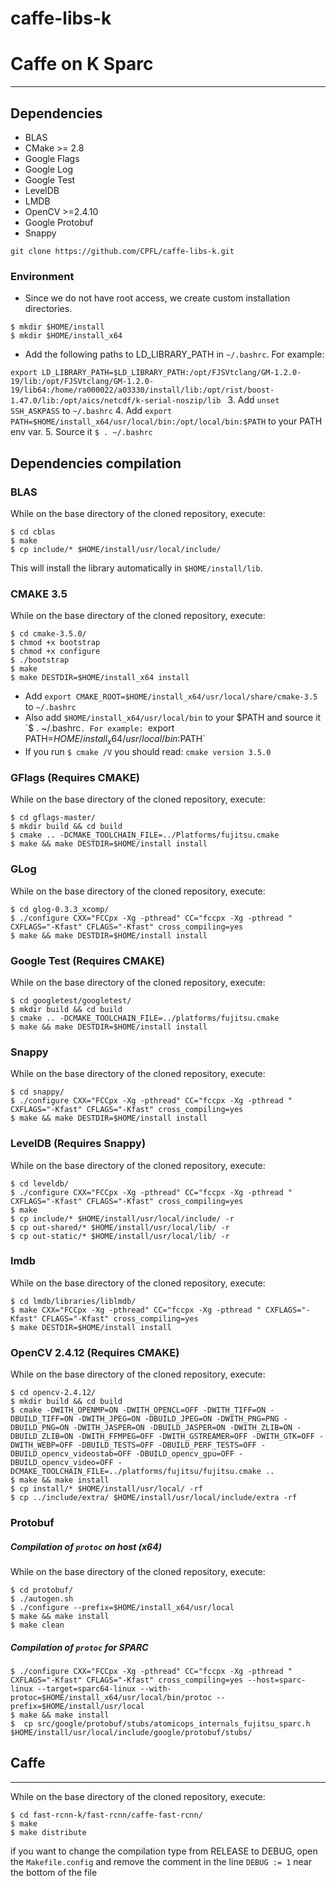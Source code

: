 # caffe-libs-k
# Caffe on K Sparc
---
## Dependencies
* BLAS
* CMake >= 2.8
* Google Flags
* Google Log
* Google Test
* LevelDB
* LMDB
* OpenCV >=2.4.10
* Google Protobuf
* Snappy

```
git clone https://github.com/CPFL/caffe-libs-k.git
```

### Environment
* Since we do not have root access, we create custom installation directories.
```
$ mkdir $HOME/install
$ mkdir $HOME/install_x64
```
* Add the following paths to LD_LIBRARY_PATH in `~/.bashrc`. For example:

 `export LD_LIBRARY_PATH=$LD_LIBRARY_PATH:/opt/FJSVtclang/GM-1.2.0-19/lib:/opt/FJSVtclang/GM-1.2.0-19/lib64:/home/ra000022/a03330/install/lib:/opt/rist/boost-1.47.0/lib:/opt/aics/netcdf/k-serial-noszip/lib
`
3. Add `unset SSH_ASKPASS` to  `~/.bashrc`
4. Add `export PATH=$HOME/install_x64/usr/local/bin:/opt/local/bin:$PATH` to your PATH env var.
5. Source it `$ . ~/.bashrc`

## Dependencies compilation
### BLAS
While on the base directory of the cloned repository, execute:
```
$ cd cblas
$ make
$ cp include/* $HOME/install/usr/local/include/
```
This will install the library automatically in `$HOME/install/lib`.

### CMAKE 3.5
While on the base directory of the cloned repository, execute:
```
$ cd cmake-3.5.0/
$ chmod +x bootstrap
$ chmod +x configure
$ ./bootstrap 
$ make 
$ make DESTDIR=$HOME/install_x64 install
```
* Add `export CMAKE_ROOT=$HOME/install_x64/usr/local/share/cmake-3.5` to `~/.bashrc`
* Also add `$HOME/install_x64/usr/local/bin` to your $PATH and source it `$ . ~/.bashrc`. For example: `export PATH=$HOME/install_x64/usr/local/bin:$PATH`
* If you run `$ cmake /V` you should read: `cmake version 3.5.0`

### GFlags (Requires CMAKE)
While on the base directory of the cloned repository, execute:
```
$ cd gflags-master/
$ mkdir build && cd build
$ cmake .. -DCMAKE_TOOLCHAIN_FILE=../Platforms/fujitsu.cmake
$ make && make DESTDIR=$HOME/install install
```

### GLog
While on the base directory of the cloned repository, execute:
```
$ cd glog-0.3.3_xcomp/
$ ./configure CXX="FCCpx -Xg -pthread" CC="fccpx -Xg -pthread " CXFLAGS="-Kfast" CFLAGS="-Kfast" cross_compiling=yes
$ make && make DESTDIR=$HOME/install install
```

### Google Test (Requires CMAKE)
While on the base directory of the cloned repository, execute:
```
$ cd googletest/googletest/
$ mkdir build && cd build
$ cmake .. -DCMAKE_TOOLCHAIN_FILE=../platforms/fujitsu.cmake
$ make && make DESTDIR=$HOME/install install
```

### Snappy
While on the base directory of the cloned repository, execute:
```
$ cd snappy/
$ ./configure CXX="FCCpx -Xg -pthread" CC="fccpx -Xg -pthread " CXFLAGS="-Kfast" CFLAGS="-Kfast" cross_compiling=yes
$ make && make DESTDIR=$HOME/install install
```

### LevelDB (Requires Snappy)
While on the base directory of the cloned repository, execute:
```
$ cd leveldb/
$ ./configure CXX="FCCpx -Xg -pthread" CC="fccpx -Xg -pthread " CXFLAGS="-Kfast" CFLAGS="-Kfast" cross_compiling=yes
$ make
$ cp include/* $HOME/install/usr/local/include/ -r
$ cp out-shared/* $HOME/install/usr/local/lib/ -r
$ cp out-static/* $HOME/install/usr/local/lib/ -r
```

### lmdb
While on the base directory of the cloned repository, execute:
```
$ cd lmdb/libraries/liblmdb/
$ make CXX="FCCpx -Xg -pthread" CC="fccpx -Xg -pthread " CXFLAGS="-Kfast" CFLAGS="-Kfast" cross_compiling=yes
$ make DESTDIR=$HOME/install install
```

### OpenCV 2.4.12 (Requires CMAKE)
While on the base directory of the cloned repository, execute:
```
$ cd opencv-2.4.12/
$ mkdir build && cd build
$ cmake -DWITH_OPENMP=ON -DWITH_OPENCL=OFF -DWITH_TIFF=ON -DBUILD_TIFF=ON -DWITH_JPEG=ON -DBUILD_JPEG=ON -DWITH_PNG=PNG -DBUILD_PNG=ON -DWITH_JASPER=ON -DBUILD_JASPER=ON -DWITH_ZLIB=ON -DBUILD_ZLIB=ON -DWITH_FFMPEG=OFF -DWITH_GSTREAMER=OFF -DWITH_GTK=OFF -DWITH_WEBP=OFF -DBUILD_TESTS=OFF -DBUILD_PERF_TESTS=OFF -DBUILD_opencv_videostab=OFF -DBUILD_opencv_gpu=OFF -DBUILD_opencv_video=OFF -DCMAKE_TOOLCHAIN_FILE=../platforms/fujitsu/fujitsu.cmake ..
$ make && make install
$ cp install/* $HOME/install/usr/local/ -rf
$ cp ../include/extra/ $HOME/install/usr/local/include/extra -rf
```

### Protobuf
##### Compilation of `protoc` on host (x64)
While on the base directory of the cloned repository, execute:
```
$ cd protobuf/
$ ./autogen.sh
$ ./configure --prefix=$HOME/install_x64/usr/local
$ make && make install
$ make clean
```
##### Compilation of `protoc` for SPARC
```
$ ./configure CXX="FCCpx -Xg -pthread" CC="fccpx -Xg -pthread " CXFLAGS="-Kfast" CFLAGS="-Kfast" cross_compiling=yes --host=sparc-linux --target=sparc64-linux --with-protoc=$HOME/install_x64/usr/local/bin/protoc --prefix=$HOME/install/usr/local
$ make && make install
$  cp src/google/protobuf/stubs/atomicops_internals_fujitsu_sparc.h $HOME/install/usr/local/include/google/protobuf/stubs/
```


## Caffe
---
While on the base directory of the cloned repository, execute:
```
$ cd fast-rcnn-k/fast-rcnn/caffe-fast-rcnn/
$ make
$ make distribute
```
if you want to change the compilation type from RELEASE to DEBUG, open the `Makefile.config` and remove the comment in the line `DEBUG := 1` near the bottom of the file

